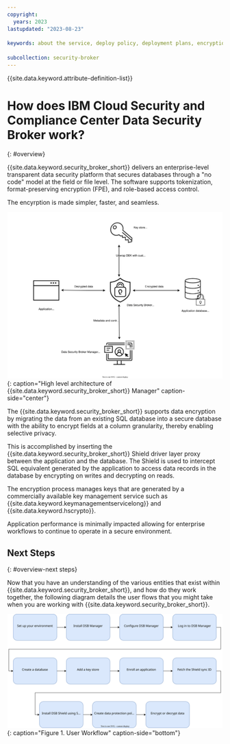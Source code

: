 ```yaml
---
copyright:
  years: 2023
lastupdated: "2023-08-23"

keywords: about the service, deploy policy, deployment plans, encryption technology, encryption modes, data protection modes

subcollection: security-broker
---
```


{{site.data.keyword.attribute-definition-list}}

# How does IBM Cloud Security and Compliance Center Data Security Broker work?
{: #overview}

{{site.data.keyword.security_broker_short}} delivers an enterprise-level transparent data security platform that secures databases through a "no code" model at the field or file level. 
The software supports tokenization, format-preserving encryption (FPE), and role-based access control. 

The encyrption is made simpler, faster, and seamless.

![High level architecture of {{site.data.keyword.security_broker_short}} Manager](images/deploy_architecture.svg "High level architecture of {{site.data.keyword.security_broker_short}} Manager"){: caption="High level architecture of {{site.data.keyword.security_broker_short}} Manager" caption-side="center"}

The {{site.data.keyword.security_broker_short}} supports data encryption by migrating the data from an existing SQL database into a secure database with the ability to encrypt fields at a column granularity, thereby enabling selective privacy.

This is accomplished by inserting the {{site.data.keyword.security_broker_short}} Shield driver
layer proxy between the application and the database. The Shield is used to intercept SQL equivalent generated by the application to access data records in the database by encrypting on writes and decrypting on reads.

The encryption process manages keys that are generated by a commercially available key management service such as {{site.data.keyword.keymanagementservicelong}} and {{site.data.keyword.hscrypto}}. 

Application performance is minimally impacted allowing for enterprise workflows to continue to operate in a secure environment.

## Next Steps
{: #overview-next steps}

Now that you have an understanding of the various entities that exist within {{site.data.keyword.security_broker_short}}, and how do they work together, the following diagram details the user flows that you might take when you are working with {{site.data.keyword.security_broker_short}}.

![Encryption flow](images/dsb_flowchart.svg){: caption="Figure 1. User Workflow" caption-side="bottom"}